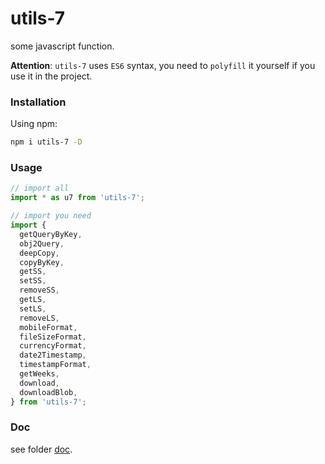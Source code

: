 # utils-7

some javascript function.

**Attention**: `utils-7` uses `ES6` syntax, you need to `polyfill` it yourself if you use it in the project.


### Installation
Using npm:
```sh
npm i utils-7 -D
```

### Usage
```js
// import all
import * as u7 from 'utils-7';

// import you need
import {
  getQueryByKey,
  obj2Query,
  deepCopy,
  copyByKey,
  getSS,
  setSS,
  removeSS,
  getLS,
  setLS,
  removeLS,
  mobileFormat,
  fileSizeFormat,
  currencyFormat,
  date2Timestamp,
  timestampFormat,
  getWeeks,
  download,
  downloadBlob,
} from 'utils-7';
```

### Doc
see folder [doc](./doc/doc.md).
